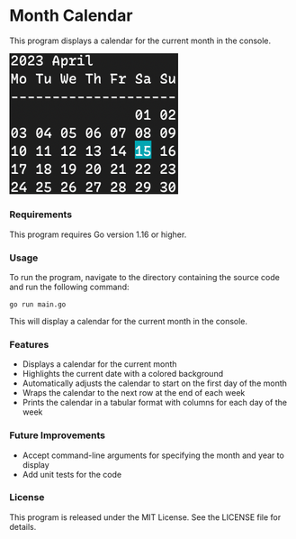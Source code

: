 # Month Calendar
This program displays a calendar for the current month in the console.

<img src="screenshot.png" alt="month calendar screenshot" width="300"/>

### Requirements
This program requires Go version 1.16 or higher.
### Usage
To run the program, navigate to the directory containing the source code and run the following command:
```shell
go run main.go
```
This will display a calendar for the current month in the console.
### Features
* Displays a calendar for the current month
* Highlights the current date with a colored background
* Automatically adjusts the calendar to start on the first day of the month
* Wraps the calendar to the next row at the end of each week
* Prints the calendar in a tabular format with columns for each day of the week

### Future Improvements
* Accept command-line arguments for specifying the month and year to display
* Add unit tests for the code

### License
This program is released under the MIT License. See the LICENSE file for details.
